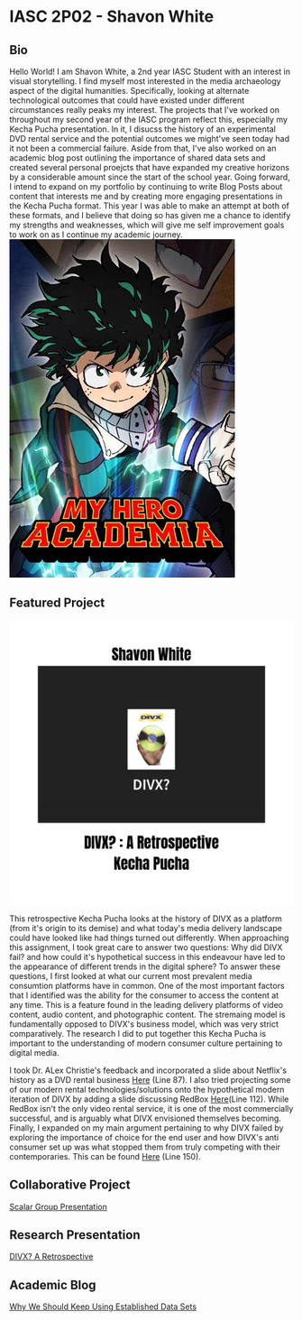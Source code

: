 # IASC 2P02 - Shavon White
## Bio
Hello World! I am Shavon White, a 2nd year IASC Student with an interest in visual storytelling. I find myself most interested in the media archaeology aspect of the digital humanities. Specifically, looking at alternate technological outcomes that could have existed under different circumstances really peaks my interest. The projects that I've worked on throughout my second year of the IASC program reflect this, especially my Kecha Pucha presentation. In it, I disucss the history of an experimental DVD rental service and the potential outcomes we might've seen today had it not been a commercial failure. Aside from that, I've also worked on an academic blog post outlining the importance of shared data sets and created several personal proejcts that have expanded my creative horizons by a considerable amount since the start of the school year. Going forward, I intend to expand on my portfolio by continuing to write Blog Posts about content that interests me and by creating more engaging presentations in the Kecha Pucha format. This year I was able to make an attempt at both of these formats, and I believe that doing so has given me a chance to identify my strengths and weaknesses, which will give me self improvement goals to work on as I continue my academic journey.
![](images/deku.jpeg)
## Featured Project
![](images/divxCover.jpg)

This retrospective Kecha Pucha looks at the history of DIVX as a platform (from it's origin to its demise) and what today's media delivery landscape could have looked like had things turned out differently. When approaching this assignment, I took great care to answer two questions: Why did DIVX fail? and how could it's hypothetical success in this endeavour have led to the appearance of different trends in the digital sphere? To answer these questions, I first looked at what our current most prevalent media consumtion platforms have in common. One of the most important factors that I identified was the ability for the consumer to access the content at any time. This is a feature found in the leading delivery platforms of video content, audio content, and photographic content. The stremaing model is fundamentally opposed to DIVX's business model, which was very strict comparatively. The research I did to put together this Kecha Pucha is important to the understanding of modern consumer culture pertaining to digital media.

I took Dr. ALex Christie's feedback and incorporated a slide about Netflix's history as a DVD rental business [Here](https://github.com/ShavonSnow/IASC-2P02/commit/6215c2b3d740fc8055a520fb4df3264037cdfaf8) (Line 87). I also tried projecting some of our modern rental technologies/solutions onto the hypothetical modern iteration of DIVX by adding a slide discussing RedBox [Here](https://github.com/ShavonSnow/IASC-2P02/commit/6215c2b3d740fc8055a520fb4df3264037cdfaf8)(Line 112). While RedBox isn't the only video rental service, it is one of the most commercially successful, and is arguably what DIVX envisioned themselves becoming. Finally, I expanded on my main argument pertaining to why DIVX failed by exploring the importance of choice for the end user and how DIVX's anti consumer set up was what stopped them from truly competing with their contemporaries. This can be found [Here](https://github.com/ShavonSnow/IASC-2P02/commit/6215c2b3d740fc8055a520fb4df3264037cdfaf8) (Line 150).

## Collaborative Project
[Scalar Group Presentation](Collab)

## Research Presentation

[DIVX? A Retrospective](reveal/index.html)



## Academic Blog

[Why We Should Keep Using Established Data Sets ](blog.md)


